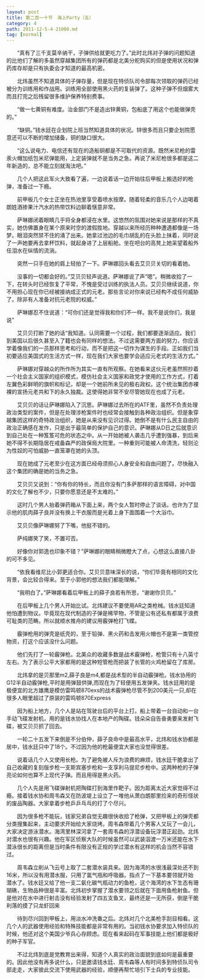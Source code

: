 ```yaml
---
layout: post
title: 第二百一十节　海上Party（五）
category: 4
path: 2011-12-5-4-21000.md
tag: [normal]
---
```


　　“真有了三千支莫辛纳干，子弹供给就更吃力了。”此时北炜对子弹的问题知道的比他们了解的多虽然穿越集团所有的弹药都是北美分舵购买的但是使用状况和弹药库存却是只有执委会才知道的最高机密。

　　北炜虽然不知道具体的子弹存量，但是现在特侦队司令部每次领取的弹药已经被分为训练用和作战用。训练用全部使用黑火药的复装弹了。这种子弹不但烟雾大而且打完之后残留很多维护保养特别费事。

　　“做一七黄铜有难度。治金部门不是造出锌黄铜，包船底了用这个也能做弹壳的。”

　　“缺铜。”钱水廷在企划院上班当然知道具体的状况。锌很多而且只要企划院愿意还可以不断的增加储备，铜的缺口很大。

　　“这么说电力、电信还有现在的造船铜都是不可取代的资源。既然米尼枪的雷汞火帽加纸包米尼弹能用，上定装弹就不是当务之急。再说了米尼枪很多都是这二年新造的，总不能立刻就淘汰吧。”

　　几个人把这此军火大致看了遍，一边说着话一边开始往后甲板上搬选好的枪弹，准备过一下瘾。

　　前甲板几个女士正坐在热池里享受着喷水按摩。随着轻柔的音乐几个人边喝着朗姓酒掺果汁汽水的热带饮料边聊着惬意非常。

　　萨琳娜闭着眼睛几乎将全身都浸在水里。这悠然的氛围对她来说是那样的不真实，她仿佛置身在某个原来时空的渡假胜地。穿越以来所经历种种遭遇都像是一场梦。眼泪突然禁不住的涌了出来。她拿过池边的毛巾胡乱的在头脸上抹着，同时说了一声她要再去拿杯饮料，就起身进了上层船舱。坐在吧台的高凳上她呆望着船外任泪水在纵情的流淌。

　　突然一只手在她的肩上轻拍了一下。萨琳娜回头看去艾贝贝关切的看着她。

　　没事的一切都会好的。”艾贝贝轻声说道。萨琳娜说了声“嗯”。稍微收拾了一下，在转头时已经恢复了平常，不愧是受过训练的执法人员。艾贝贝继续说道，你不用担心现在你已经被接纳成正式的元老。那些言论对你来说已经构不成任何威胁了。除非有人准备对抗元老院的权威。”

　　萨琳娜忍不住说道：“可你们还是觉得我和你们不一样。我不是说你们，我是说”

　　艾贝贝打断了她的话“我知道。认同需要一个过程，我们都要逐渐适应。我们到美国以后很久甚至入了籍也会有同样的想法。不过这需要两方面的努力，你应该学着像我们的一员那样思考和行动，而不是把这一切作为谋生的手段。正如我们当初要适应美国式的生活方式一样，现在我们大家也要学会适应元老式的生活方式。”

　　萨琳娜对穿越众的所作所为其实一直有所观察。在她看来这伙元老虽然照抄着一个社会主义国家的组织模式，模仿社会主义国家和政党才使用的工作方式，打着左翼色彩鲜明的旗帜和标记，却是一个她前所未见的极右政权。这个统治集团赤裸裸的宣扬元老共和下的永久独裁。这使得她非常不安尽管她现在也成了元老。

　　艾贝贝的话让萨琳娜陷入了沉思。萨琳娜过去所在的ATF里，虽然不负责处理政治类型的案件，但是在处理涉枪案件时也经常会接触到各种政治组织。但是象穿越集团这样的奇特政治组织，她是从来没有见识过得。她倒不是有什么民主自由的政治正确感在发作，只是出于最简单的保护自己的意识。萨琳娜从D日之后就意识到自己处在一种笈笈可危的状态之中。从一开始她被人袭击几乎遭到强暴，到后来她不得不长期隐居在戒备森严的政保局大院里。一种重则可能被人命清洗，轻则沦为性奴的可怕威胁一直笼罩在她的头顶。

　　现在她成了元老至少在这方面已经毋须担心人身安全和自由问题了。尽快融入这个集团的确是她的当务之急。

　　艾贝贝又说到：“你有你的特长，而且你没有门多萨那样的语言障碍，对中国的文化了解也不少，只要你愿意还是不太难的。”

　　这时几个男人抬着弹药箱从下面上来，两个女人暂时停止了谈话。也许为了显示他的肌肉薛子良并没有换上干衣服而是光着上身下面围着一个大浴巾。

　　艾贝贝像萨琳娜努了下嘴，他挺不错的。

　　萨纯娜笑了笑，不置可否。

　　好像你对郭逸也印象不错？”萨琳娜的眼睛稍微瞪大了点，心想这么直接八卦的可不多见。

　　“依我看维尼比小郭更适合你。艾贝贝意味深长的说，“你们毕竟有相同的文化背景，会比较合得来。至于小郭他的想法我们都能理解。”

　　“我明白了。”萨琳娜看着后甲板上的薛子良若有所思，“谢谢你贝贝。”

　　在后甲板上几个男人开始比试。北炜建议不要使用AR之类枪械。钱水廷知道他怕遭到物议。毕竟现在现代制造的子弹是稀罕物，不管是公有还私有都属于浪费可耻类的范畴。所以就顺水推舟的建议用霰弹枪打飞蝶。

　　霰弹枪用的弹壳是纸壳的，至于铅弹、黑火药和击发用火帽也不是第一类管控物资，打这个应该没什么问题。

　　他们先打了一轮霰弹枪。北美众的收藏多数是战术霰弹枪，枪管只有十八英寸左右。为了表示公平大家都用的是这种短管枪而把装了长管的火鸡枪留在了库房。

　　北炜拿的是贝那里m2,薛子良是m4,都是战术型的半自动霰弹枪。钱水协用的G12半自动霰弹枪,平时是用弹鼓供弹,而现在为了轻便用五发弹夹。钱水廷用的是极便宜的北方雄鹰是模仿雷鸣顿870exs的战术霰弹枪尽管不到200美元一只,却在很多人眼里超过了原装的雷鸣顿870Express

　　因为船上地方，几个人是站在驾驶台后的平台上打。船上带着一台自动和一台手动飞碟发射机，用的是钱水协找人在本地产的陶碟。钱朵朵自告奋勇要来发射飞碟，被艾贝贝抓了回去。

　　一轮二十五发下来倒是不分伯仲，薛子良命中是最高水平，北炜和钱水协都是居中，钱水廷只中了18个。不过因为他的枪最便宜大家也没觉得很差。

　　说着话几个人又使用长枪。为了避免被人斥为浪费的麻烦，钱水廷干脆拿出了自己收藏的复刻版步枪一支斯宾塞步枪和一支享利马提尼步枪中。这两种枪的子弹亮论如何也算不上现代子弹。而且用得是黑火药。

　　几个人先是用飞碟弹射机把陶碟打到海里作靶子。因为距离太近大家觉得不过瘾。接着钱水协和周韦森又在防波堤上设立了一堆他从萧白朗那里捡来的奇形怪状的废品陶器。大家拿着步枪乒乒乓乓的打了个尽兴。

　　因为很多枪不能玩，钱家兄弟自觉无趣很快收拾了枪弹，又把甲板上的弹壳都分类搜集起来，主动要求开始给大家烧烤。周韦森带着几个男客人又玩了一会儿，大家决定游泳潜水。海湾里林深河拿了一套周韦森的浮潜设备玩浮潜正起劲。北炜对潜水也很有兴趣。他在军区侦察大队的时候虽然可以武装泅渡一万米还能在水下潜泳很长的距离但是当时条件有限没有正规的学过潜水有这样的机会当然不容错过。

　　周韦森立削从飞云号上取了二套潜水装具来。因为海湾的水很浅最深处还不到16米，所以没有用潜水服，只用了氲气瓶和呼吸器。指点了一下基本要领就开始潜水了。钱水廷又给了他一支二氨化碳气瓶动力的鱼枪，这个海湾的水下生态有珊瑚礁，生物品种很是丰富。北炜初步掌握了潜水要领之后就在下面用鱼枪射鱼。但是他对在水中进行射击没有经验发射了四五支鱼叉，最终还是一无所获，倒是干脆利落的摸了只龙虾回来

　　待到尽兴回到甲板上，用淡水冲洗番之后。北炜对几个北美枪手刮目相看。这几个人的武器使用经验和特殊技能都是非常有用的。当初钱水协要求加入特侦队的时候，他还对这个美国少爷兵心存顾虑。现在看来起码在军事技能上他们都是极好的种子军官。

　　不过北炜到底是党教育出来得，知道个人真实的政治面貌到底如何是最重要的。因此他没有再多说什么，只是邀请钱水廷、周韦森等人有时间多到特侦队司令部走走，大家彼此交流下使用武器的经验，顺便再帮忙培引下士兵的专业技能。
